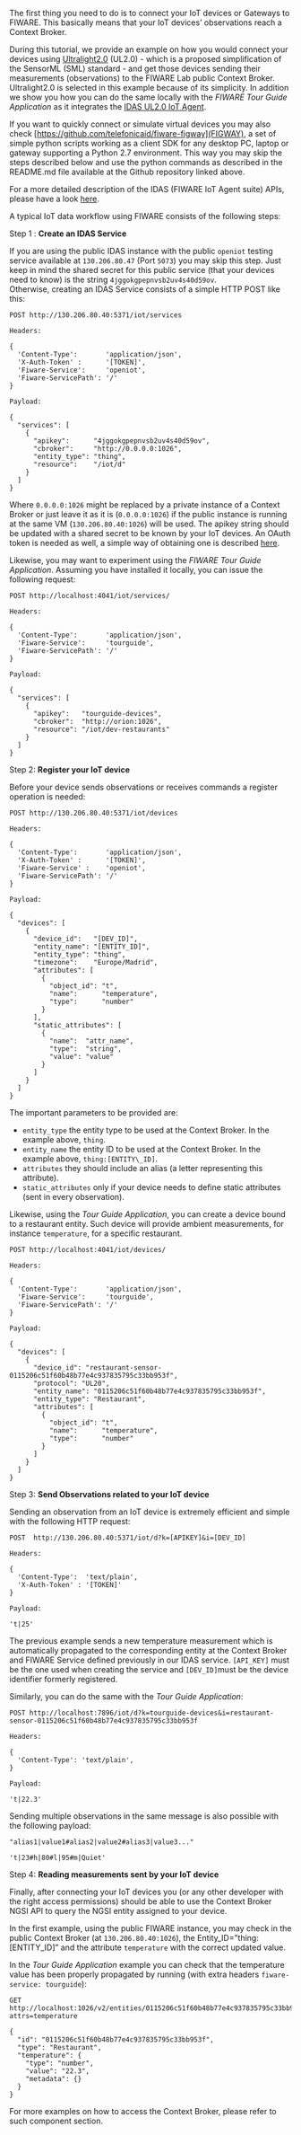 The first thing you need to do is to connect your IoT devices or
Gateways to FIWARE. This basically means that your IoT devices’ observations reach a Context Broker.

During this tutorial, we provide an example on how you would
connect your devices using [Ultralight2.0](https://github.com/telefonicaid/iotagent-ul#protocol) (UL2.0) - which is a proposed
simplification of the SensorML (SML) standard - and get those devices
sending their measurements (observations) to the FIWARE Lab public
Context Broker. Ultralight2.0 is selected in this example because of its
simplicity. In addition we show you how you can do the same locally with the
*FIWARE Tour Guide Application* as it integrates the [IDAS UL2.0 IoT Agent](https://github.com/telefonicaid/iotagent-ul). 

If you want to quickly connect or simulate virtual devices you may also
check [https://github.com/telefonicaid/fiware-figway](FIGWAY),
a set of simple python scripts working as a client SDK for
any desktop PC, laptop or gateway supporting a Python 2.7 environment.
This way you may skip the steps described below and use the python
commands as described in the README.md file available at the Github
repository linked above.

For a more detailed description of the IDAS (FIWARE IoT Agent suite) APIs,
please have a look [here](http://docs.telefonicaiotiotagents.apiary.io/).

A typical IoT data workflow using FIWARE consists of the following steps:

Step 1 : **Create an IDAS Service**

  If you are using the public IDAS instance with the public `openiot`
testing service available at `130.206.80.47` (Port `5073`) you may skip this
step. Just keep in mind the shared secret for this public service (that
your devices need to know) is the string `4jggokgpepnvsb2uv4s40d59ov`.  
 Otherwise, creating an IDAS Service consists of a simple HTTP POST like this:

    POST http://130.206.80.40:5371/iot/services
    
    Headers:
    
    {
      'Content-Type':       'application/json',
      'X-Auth-Token' :      '[TOKEN]',
      'Fiware-Service':     'openiot',
      'Fiware-ServicePath': '/'
    }
    
    Payload:
    
    {
      "services": [
        {
          "apikey":      "4jggokgpepnvsb2uv4s40d59ov",
          "cbroker":     "http://0.0.0.0:1026",
          "entity_type": "thing",
          "resource":    "/iot/d"
        }
      ]
    }

  Where `0.0.0.0:1026` might be replaced by a private instance of
a Context Broker or just leave it as it is (`0.0.0.0:1026`) if the public
instance is running at the same VM (`130.206.80.40:1026`) will be used. The apikey
string should be updated with a shared secret to be known by your IoT devices. An OAuth
token is needed as well, a simple way of obtaining one
is described [here](http://fiware-orion.readthedocs.io/en/develop/quick_start_guide/index.html).

  Likewise, you may want to experiment using the *FIWARE Tour Guide Application*.
Assuming you have installed it locally, you can issue the following request: 

    POST http://localhost:4041/iot/services/
    
    Headers:
        
    {
      'Content-Type':       'application/json',
      'Fiware-Service':     'tourguide',
      'Fiware-ServicePath': '/'
    }
        
    Payload:
        
    {
      "services": [
        {
          "apikey":   "tourguide-devices",
          "cbroker":  "http://orion:1026",
          "resource": "/iot/dev-restaurants"
        }
      ]
    }


Step 2: **Register your IoT device**

  Before your device sends observations or receives commands a register operation is needed:

    POST http://130.206.80.40:5371/iot/devices
    
    Headers:
    
    {
      'Content-Type':       'application/json',
      'X-Auth-Token' :      '[TOKEN]',
      'Fiware-Service' :    'openiot',
      'Fiware-ServicePath': '/'
    }
    
    Payload:
    
    {
      "devices": [
        {
          "device_id":   "[DEV_ID]",
          "entity_name": "[ENTITY_ID]",
          "entity_type": "thing",
          "timezone":    "Europe/Madrid",
          "attributes": [
            {
              "object_id": "t",
              "name":      "temperature",
              "type":      "number"
            }
          ],
          "static_attributes": [
            {
              "name":  "attr_name",
              "type":  "string",
              "value": "value"
            }
          ]
        }
      ]
    }

  The important parameters to be provided are:

  * `entity_type` the entity type to be used at the Context Broker. In the example above, `thing`.
  * `entity_name` the entity ID to be used at the Context Broker. In the example above, `thing:[ENTITY\_ID]`.
  * `attributes`  they should include an alias (a letter representing this attribute).
  * `static_attributes` only if your device needs to define static attributes (sent in every observation).
 
  Likewise, using the *Tour Guide Application*, you can create a device bound to a restaurant entity.
  Such device will provide ambient measurements, for instance `temperature`, for a specific restaurant.
 
    POST http://localhost:4041/iot/devices/
     
    Headers:
    
    {
      'Content-Type':       'application/json',
      'Fiware-Service':     'tourguide',
      'Fiware-ServicePath': '/'
    }
    
    Payload:
    
    {
      "devices": [
        {
          "device_id": "restaurant-sensor-0115206c51f60b48b77e4c937835795c33bb953f",
          "protocol": "UL20",
          "entity_name": "0115206c51f60b48b77e4c937835795c33bb953f",
          "entity_type": "Restaurant",
          "attributes": [
            {
              "object_id": "t",
              "name":      "temperature",
              "type":      "number"
            }
          ]
        }
      ]
    }

Step 3: **Send Observations related to your IoT device**

  Sending an observation from an IoT device is extremely efficient and simple with the following HTTP request:

    POST  http://130.206.80.40:5371/iot/d?k=[APIKEY]&i=[DEV_ID]
    
    Headers:
    
    {
      'Content-Type':  'text/plain',
      'X-Auth-Token' : '[TOKEN]'
    }
    
    Payload:
    
    't|25'

  The previous example sends a new temperature measurement which
is automatically propagated to the corresponding entity at the
Context Broker and FIWARE Service defined previously in our IDAS service.
`[API_KEY]` must be the one used when creating the service and `[DEV_ID]`must be the device
identifier formerly registered. 

  Similarly, you can do the same with the *Tour Guide Application*:

    POST http://localhost:7896/iot/d?k=tourguide-devices&i=restaurant-sensor-0115206c51f60b48b77e4c937835795c33bb953f
    
    Headers:
    
    {
      'Content-Type': 'text/plain',
    }
    
    Payload:
    
    't|22.3'

  Sending multiple observations in the same message is also possible with the following payload:

    "alias1|value1#alias2|value2#alias3|value3..."
    
    't|23#h|80#l|95#m|Quiet'

Step 4: **Reading measurements sent by your IoT device**

  Finally, after connecting your IoT devices you (or any other
developer with the right access permissions) should be able to use the
Context Broker NGSI API to query the NGSI entity assigned to your device. 

  In the first example, using the public FIWARE instance,
you may check in the public Context Broker (at `130.206.80.40:1026`), the
Entity\_ID=”thing:[ENTITY\_ID]” and the attribute `temperature` with the correct updated value.

  In the *Tour Guide Application* example you can check that the temperature value has been properly
propagated by running (with extra headers `fiware-service: tourguide`):

    GET http://localhost:1026/v2/entities/0115206c51f60b48b77e4c937835795c33bb953f?attrs=temperature
    
    {
      "id": "0115206c51f60b48b77e4c937835795c33bb953f",
      "type": "Restaurant",
      "temperature": {
        "type": "number",
        "value": "22.3",
        "metadata": {}
      }
    }

For more examples on how to access the Context Broker, please refer to such component section.
